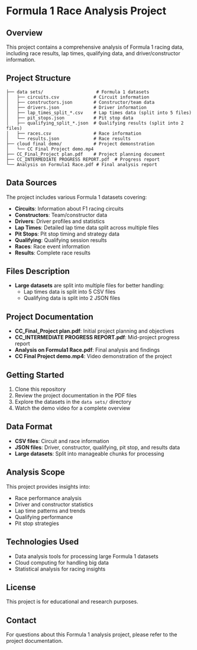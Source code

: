 # Formula 1 Race Analysis Project

## Overview
This project contains a comprehensive analysis of Formula 1 racing data, including race results, lap times, qualifying data, and driver/constructor information.

## Project Structure
```
├── data sets/                    # Formula 1 datasets
│   ├── circuits.csv             # Circuit information
│   ├── constructors.json        # Constructor/team data
│   ├── drivers.json             # Driver information
│   ├── lap_times_split_*.csv    # Lap times data (split into 5 files)
│   ├── pit_stops.json           # Pit stop data
│   ├── qualifying_split_*.json  # Qualifying results (split into 2 files)
│   ├── races.csv                # Race information
│   └── results.json             # Race results
├── cloud final demo/            # Project demonstration
│   └── CC Final Project demo.mp4
├── CC_Final_Project plan.pdf    # Project planning document
├── CC_INTERMEDIATE PROGRESS REPORT.pdf  # Progress report
└── Analysis on Formula1 Race.pdf # Final analysis report
```

## Data Sources
The project includes various Formula 1 datasets covering:
- **Circuits**: Information about F1 racing circuits
- **Constructors**: Team/constructor data
- **Drivers**: Driver profiles and statistics
- **Lap Times**: Detailed lap time data split across multiple files
- **Pit Stops**: Pit stop timing and strategy data
- **Qualifying**: Qualifying session results
- **Races**: Race event information
- **Results**: Complete race results

## Files Description
- **Large datasets** are split into multiple files for better handling:
  - Lap times data is split into 5 CSV files
  - Qualifying data is split into 2 JSON files

## Project Documentation
- **CC_Final_Project plan.pdf**: Initial project planning and objectives
- **CC_INTERMEDIATE PROGRESS REPORT.pdf**: Mid-project progress report
- **Analysis on Formula1 Race.pdf**: Final analysis and findings
- **CC Final Project demo.mp4**: Video demonstration of the project

## Getting Started
1. Clone this repository
2. Review the project documentation in the PDF files
3. Explore the datasets in the `data sets/` directory
4. Watch the demo video for a complete overview

## Data Format
- **CSV files**: Circuit and race information
- **JSON files**: Driver, constructor, qualifying, pit stop, and results data
- **Large datasets**: Split into manageable chunks for processing

## Analysis Scope
This project provides insights into:
- Race performance analysis
- Driver and constructor statistics
- Lap time patterns and trends
- Qualifying performance
- Pit stop strategies

## Technologies Used
- Data analysis tools for processing large Formula 1 datasets
- Cloud computing for handling big data
- Statistical analysis for racing insights

## License
This project is for educational and research purposes.

## Contact
For questions about this Formula 1 analysis project, please refer to the project documentation. 